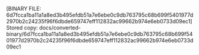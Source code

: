 [BINARY FILE: 6d7fcca1ba11a1a8ed3b495efdb51a7e6ebe0c9db763795c68b699f5401977d2970b2c24235f96f6dbde659747eff112832ac99662b974e6eb0733d09ec1]
Stored copy: docs/converted-binary/6d7fcca1ba11a1a8ed3b495efdb51a7e6ebe0c9db763795c68b699f5401977d2970b2c24235f96f6dbde659747eff112832ac99662b974e6eb0733d09ec1
